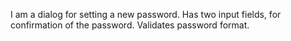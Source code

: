 I am a dialog for setting a new password. Has two input fields, for confirmation of the password. Validates password format.